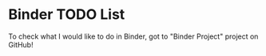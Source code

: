 # Binder TODO List

To check what I would like to do in Binder, got to "Binder Project" project on GitHub!
